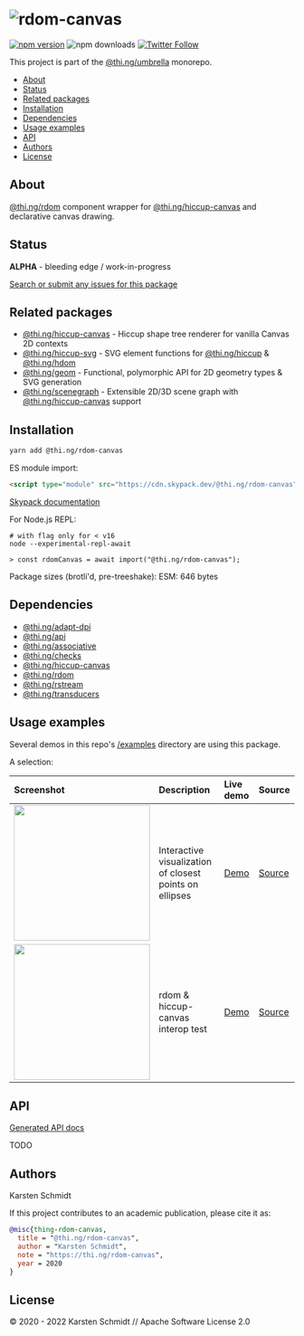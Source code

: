 <!-- This file is generated - DO NOT EDIT! -->

# ![rdom-canvas](https://media.thi.ng/umbrella/banners-20220914/thing-rdom-canvas.svg?d17bbfc7)

[![npm version](https://img.shields.io/npm/v/@thi.ng/rdom-canvas.svg)](https://www.npmjs.com/package/@thi.ng/rdom-canvas)
![npm downloads](https://img.shields.io/npm/dm/@thi.ng/rdom-canvas.svg)
[![Twitter Follow](https://img.shields.io/twitter/follow/thing_umbrella.svg?style=flat-square&label=twitter)](https://twitter.com/thing_umbrella)

This project is part of the
[@thi.ng/umbrella](https://github.com/thi-ng/umbrella/) monorepo.

- [About](#about)
- [Status](#status)
- [Related packages](#related-packages)
- [Installation](#installation)
- [Dependencies](#dependencies)
- [Usage examples](#usage-examples)
- [API](#api)
- [Authors](#authors)
- [License](#license)

## About

[@thi.ng/rdom](https://github.com/thi-ng/umbrella/tree/develop/packages/rdom) component wrapper for [@thi.ng/hiccup-canvas](https://github.com/thi-ng/umbrella/tree/develop/packages/hiccup-canvas) and declarative canvas drawing.

## Status

**ALPHA** - bleeding edge / work-in-progress

[Search or submit any issues for this package](https://github.com/thi-ng/umbrella/issues?q=%5Brdom-canvas%5D+in%3Atitle)

## Related packages

- [@thi.ng/hiccup-canvas](https://github.com/thi-ng/umbrella/tree/develop/packages/hiccup-canvas) - Hiccup shape tree renderer for vanilla Canvas 2D contexts
- [@thi.ng/hiccup-svg](https://github.com/thi-ng/umbrella/tree/develop/packages/hiccup-svg) - SVG element functions for [@thi.ng/hiccup](https://github.com/thi-ng/umbrella/tree/develop/packages/hiccup) & [@thi.ng/hdom](https://github.com/thi-ng/umbrella/tree/develop/packages/hdom)
- [@thi.ng/geom](https://github.com/thi-ng/umbrella/tree/develop/packages/geom) - Functional, polymorphic API for 2D geometry types & SVG generation
- [@thi.ng/scenegraph](https://github.com/thi-ng/umbrella/tree/develop/packages/scenegraph) - Extensible 2D/3D scene graph with [@thi.ng/hiccup-canvas](https://github.com/thi-ng/umbrella/tree/develop/packages/hiccup-canvas) support

## Installation

```bash
yarn add @thi.ng/rdom-canvas
```

ES module import:

```html
<script type="module" src="https://cdn.skypack.dev/@thi.ng/rdom-canvas"></script>
```

[Skypack documentation](https://docs.skypack.dev/)

For Node.js REPL:

```text
# with flag only for < v16
node --experimental-repl-await

> const rdomCanvas = await import("@thi.ng/rdom-canvas");
```

Package sizes (brotli'd, pre-treeshake): ESM: 646 bytes

## Dependencies

- [@thi.ng/adapt-dpi](https://github.com/thi-ng/umbrella/tree/develop/packages/adapt-dpi)
- [@thi.ng/api](https://github.com/thi-ng/umbrella/tree/develop/packages/api)
- [@thi.ng/associative](https://github.com/thi-ng/umbrella/tree/develop/packages/associative)
- [@thi.ng/checks](https://github.com/thi-ng/umbrella/tree/develop/packages/checks)
- [@thi.ng/hiccup-canvas](https://github.com/thi-ng/umbrella/tree/develop/packages/hiccup-canvas)
- [@thi.ng/rdom](https://github.com/thi-ng/umbrella/tree/develop/packages/rdom)
- [@thi.ng/rstream](https://github.com/thi-ng/umbrella/tree/develop/packages/rstream)
- [@thi.ng/transducers](https://github.com/thi-ng/umbrella/tree/develop/packages/transducers)

## Usage examples

Several demos in this repo's
[/examples](https://github.com/thi-ng/umbrella/tree/develop/examples)
directory are using this package.

A selection:

| Screenshot                                                                                                               | Description                                             | Live demo                                               | Source                                                                               |
|:-------------------------------------------------------------------------------------------------------------------------|:--------------------------------------------------------|:--------------------------------------------------------|:-------------------------------------------------------------------------------------|
| <img src="https://raw.githubusercontent.com/thi-ng/umbrella/develop/assets/examples/ellipse-proximity.png" width="240"/> | Interactive visualization of closest points on ellipses | [Demo](https://demo.thi.ng/umbrella/ellipse-proximity/) | [Source](https://github.com/thi-ng/umbrella/tree/develop/examples/ellipse-proximity) |
| <img src="https://raw.githubusercontent.com/thi-ng/umbrella/develop/assets/examples/rdom-lissajous.png" width="240"/>    | rdom & hiccup-canvas interop test                       | [Demo](https://demo.thi.ng/umbrella/rdom-lissajous/)    | [Source](https://github.com/thi-ng/umbrella/tree/develop/examples/rdom-lissajous)    |

## API

[Generated API docs](https://docs.thi.ng/umbrella/rdom-canvas/)

TODO

## Authors

Karsten Schmidt

If this project contributes to an academic publication, please cite it as:

```bibtex
@misc{thing-rdom-canvas,
  title = "@thi.ng/rdom-canvas",
  author = "Karsten Schmidt",
  note = "https://thi.ng/rdom-canvas",
  year = 2020
}
```

## License

&copy; 2020 - 2022 Karsten Schmidt // Apache Software License 2.0
